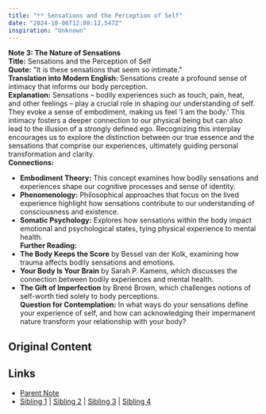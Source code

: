 ```yaml
---
title: "** Sensations and the Perception of Self"
date: "2024-10-06T12:08:12.547Z"
inspiration: "Unknown"
---
```


  
**Note 3: The Nature of Sensations**  
**Title:** Sensations and the Perception of Self  
**Quote:** "It is these sensations that seem so intimate."  
**Translation into Modern English:** Sensations create a profound sense of intimacy that informs our body perception.  
**Explanation:** Sensations – bodily experiences such as touch, pain, heat, and other feelings – play a crucial role in shaping our understanding of self. They evoke a sense of embodiment, making us feel 'I am the body.' This intimacy fosters a deeper connection to our physical being but can also lead to the illusion of a strongly defined ego. Recognizing this interplay encourages us to explore the distinction between our true essence and the sensations that comprise our experiences, ultimately guiding personal transformation and clarity.  
**Connections:**  
- **Embodiment Theory:** This concept examines how bodily sensations and experiences shape our cognitive processes and sense of identity.  
- **Phenomenology:** Philosophical approaches that focus on the lived experience highlight how sensations contribute to our understanding of consciousness and existence.  
- **Somatic Psychology:** Explores how sensations within the body impact emotional and psychological states, tying physical experience to mental health.  
**Further Reading:**  
- **The Body Keeps the Score** by Bessel van der Kolk, examining how trauma affects bodily sensations and emotions.  
- **Your Body Is Your Brain** by Sarah P. Kamens, which discusses the connection between bodily experiences and mental health.  
- **The Gift of Imperfection** by Brené Brown, which challenges notions of self-worth tied solely to body perceptions.  
**Question for Contemplation:** In what ways do your sensations define your experience of self, and how can acknowledging their impermanent nature transform your relationship with your body?  


## Original Content



## Links

- [Parent Note](/parent-note.md)
- [Sibling 1](/zettel1.md) | [Sibling 2](/zettel2.md) | [Sibling 3](/zettel3.md) | [Sibling 4](/zettel4.md)
